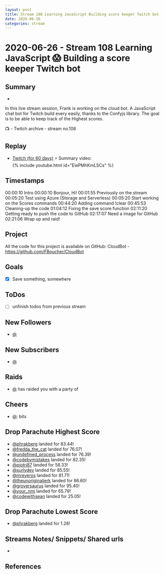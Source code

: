 ```yaml
---
layout: post
title: Stream 108 Learning JavaScript Building score keeper Twitch bot
date: 2020-06-26
categories: stream
---
```



# 2020-06-26 - Stream 108 Learning JavaScript 😱 Building a score keeper Twitch bot

## Summary
-
In this live stream session, Frank is working on the cloud bot. A JavaScript chat bot for Twitch build every easily, thanks to the Confyjs library. The goal is to be able to keep track of the Highest scores.

📺 - Twitch archive - stream no.108

## Replay


- [Twitch (for 60 days)](https://www.twitch.tv/videos/)
⚡ Summary video:
{% include youtube.html id="EwPMhKmLSCs" %}
<br/><!--more-->


## Timestamps


00:00:10 Intro
00:00:10 Bonjour, Hi!
00:01:55 Previously on the stream
00:05:20 Test using Azure (Storage and Serverless)
00:05:20 Start working on the Scores commands
00:44:20 Adding command !clear
00:45:53 Cleaning-up the code
01:04:12 Fixing the save score function
02:11:20 Getting ready to push the code to GitHub
02:17:07 Need a image for GitHub
02:21:06 Wrap up and raid!



Project
-------

All the code for this project is available on GitHub: CloudBot - https://github.com/FBoucher/CloudBot



Goals
-----

- [X] Save something, somewhere



ToDos
-----
- [ ] unfinish todos from previous stream


New Followers
-------------

- [@](https://www.twitch.tv/)


New Subscribers
---------------

- [@](https://www.twitch.tv/)


Raids
------

- [@](https://www.twitch.tv/) has raided you with a party of 



Cheers
------

- [@](https://www.twitch.tv/):  bits


Drop Parachute Highest Score
----------------------------

- [@phrakberg](https://www.twitch.tv/phrakberg) landed for 83.44!
- [@fredda_the_cat](https://www.twitch.tv/fredda_the_cat) landed for 76.07!
- [@undefined_process](https://www.twitch.tv/undefined_process) landed for 76.39!
- [@codebymistakes](https://www.twitch.tv/codebymistakes) landed for 82.35!
- [@piotrj87](https://www.twitch.tv/piotrj87) landed for 58.33!
- [@surlydev](https://www.twitch.tv/surlydev) landed for 85.55!
- [@mreyeros](https://www.twitch.tv/mreyeros) landed for 81.71!
- [@theunoriginaljerk](https://www.twitch.tv/theunoriginaljerk) landed for 86.60!
- [@groversaurus](https://www.twitch.tv/groversaurus) landed for 95.40!
- [@your_nmi](https://www.twitch.tv/your_nmi) landed for 65.79!
- [@codewithsean](https://www.twitch.tv/codewithsean) landed for 25.05!


Drop Parachute Lowest Score
----------------------------

- [@phrakberg](https://www.twitch.tv/phrakberg) landed for 1.28!




Streams Notes/ Snippets/ Shared urls
-----------------------------------

- 


References
----------

